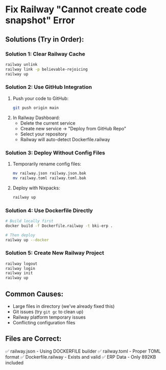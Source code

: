 # Fix Railway "Cannot create code snapshot" Error

## Solutions (Try in Order):

### Solution 1: Clear Railway Cache
```bash
railway unlink
railway link -p believable-rejoicing
railway up
```

### Solution 2: Use GitHub Integration
1. Push your code to GitHub:
   ```bash
   git push origin main
   ```
2. In Railway Dashboard:
   - Delete the current service
   - Create new service → "Deploy from GitHub Repo"
   - Select your repository
   - Railway will auto-detect Dockerfile.railway

### Solution 3: Deploy Without Config Files
1. Temporarily rename config files:
   ```bash
   mv railway.json railway.json.bak
   mv railway.toml railway.toml.bak
   ```
2. Deploy with Nixpacks:
   ```bash
   railway up
   ```

### Solution 4: Use Dockerfile Directly
```bash
# Build locally first
docker build -f Dockerfile.railway -t bki-erp .

# Then deploy
railway up --docker
```

### Solution 5: Create New Railway Project
```bash
railway logout
railway login
railway init
railway up
```

## Common Causes:
- Large files in directory (we've already fixed this)
- Git issues (try `git gc` to clean up)
- Railway platform temporary issues
- Conflicting configuration files

## Files are Correct:
✅ railway.json - Using DOCKERFILE builder
✅ railway.toml - Proper TOML format
✅ Dockerfile.railway - Exists and valid
✅ ERP Data - Only 892KB included

